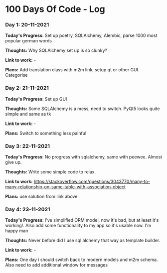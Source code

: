 # 100 Days Of Code - Log

### Day 1: 20-11-2021

**Today's Progress**: Set up poetry, SQLAlchemy, Alembic, parse 1000 most popular german words

**Thoughts:** Why SQLAlchemy set up is so clunky?  

**Link to work:** -

**Plans:** Add translation class with m2m link, setup qt or other GUI. Categorise

### Day 2: 21-11-2021

**Today's Progress**: Set up  GUI 

**Thoughts:** Some SQLAlchemy is a mess, need to switch. PyQt5 looks quite simple and same as tk  

**Link to work:** -

**Plans:** Switch to something less painful 
### Day 3: 22-11-2021

**Today's Progress**: No progress with sqlalchemy, same with peewee. Almost give up. 

**Thoughts:** Write some simple code to relax.  

**Link to work:** https://stackoverflow.com/questions/3043770/many-to-many-relationship-on-same-table-with-association-object

**Plans:** use solution from link above 

### Day 4: 23-11-2021

**Today's Progress**: I've simplified ORM model, now it's bad, but at least it's working!. Also add some functionality to my app so it's usable now. I'm happy man 

**Thoughts:** Never before did I use sql alchemy that way as template builder.  

**Link to work:** - 

**Plans:** One day i should switch back to modern models and m2m schema. Also need to add additional window for messages 
